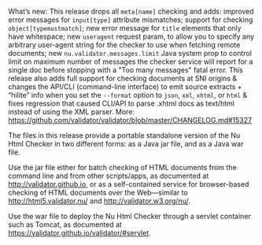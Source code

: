 
What’s new: This release drops all `meta[name]` checking and adds: improved
error messages for `input[type]` attribute mismatches; support for checking
`object[typemustmatch]`; new error message for `title` elements that only
have whitespace; new `useragent` request param, to allow you to specify any
arbitrary user-agent string for the checker to use when fetching remote
documents; new `nu.validator.messages.limit` Java system prop to control
limit on maximum number of messages the checker service will report for a
single doc before stopping with a "Too many messages" fatal error. This
release also adds full support for checking documents at SNI origins &
changes the API/CLI (command-line interface) to emit source extracts +
“hilite” info when you set the `--format` option to `json`, `xml`, `xhtml`,
or `html` & fixes regression that caused CLI/API to parse .xhtml docs as
text/html instead of using the XML parser.
More: https://github.com/validator/validator/blob/master/CHANGELOG.md#15327

The files in this release provide a portable standalone version of the Nu Html
Checker in two different forms: as a Java jar file, and as a Java war file.

Use the jar file either for batch checking of HTML documents from the command
line and from other scripts/apps, as documented at http://validator.github.io,
or as a self-contained service for browser-based checking of HTML documents over
the Web—similar to http://html5.validator.nu/ and http://validator.w3.org/nu/.

Use the war file to deploy the Nu Html Checker through a servlet container such
as Tomcat, as documented at https://validator.github.io/validator/#servlet.
